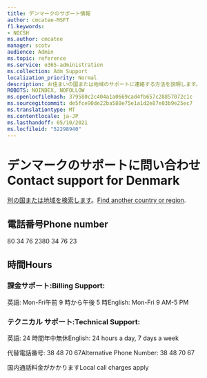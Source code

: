 ```yaml
---
title: デンマークのサポート情報
author: cmcatee-MSFT
f1.keywords:
- NOCSH
ms.author: cmcatee
manager: scotv
audience: Admin
ms.topic: reference
ms.service: o365-administration
ms.collection: Adm_Support
localization_priority: Normal
description: お住まいの国または地域のサポートに連絡する方法を説明します。
ROBOTS: NOINDEX, NOFOLLOW
ms.openlocfilehash: 379580c2c404a1a0669cad4fb657c28857072c1c
ms.sourcegitcommit: de5fce90de22ba588e75e1a1d2e87e03b9e25ec7
ms.translationtype: MT
ms.contentlocale: ja-JP
ms.lasthandoff: 05/10/2021
ms.locfileid: "52298940"
---
```

# <a name="contact-support-for-denmark"></a><span data-ttu-id="5a197-103">デンマークのサポートに問い合わせ</span><span class="sxs-lookup"><span data-stu-id="5a197-103">Contact support for Denmark</span></span>

<span data-ttu-id="5a197-104">[別の国または地域を検索します](../../business-video/get-help-support.md)。</span><span class="sxs-lookup"><span data-stu-id="5a197-104">[Find another country or region](../../business-video/get-help-support.md).</span></span>

## <a name="phone-number"></a><span data-ttu-id="5a197-105">電話番号</span><span class="sxs-lookup"><span data-stu-id="5a197-105">Phone number</span></span>
<span data-ttu-id="5a197-106">80 34 76 23</span><span class="sxs-lookup"><span data-stu-id="5a197-106">80 34 76 23</span></span>

## <a name="hours"></a><span data-ttu-id="5a197-107">時間</span><span class="sxs-lookup"><span data-stu-id="5a197-107">Hours</span></span>
### <a name="billing-support"></a><span data-ttu-id="5a197-108">課金サポート:</span><span class="sxs-lookup"><span data-stu-id="5a197-108">Billing Support:</span></span>

<span data-ttu-id="5a197-109">英語: Mon-Fri午前 9 時から午後 5 時</span><span class="sxs-lookup"><span data-stu-id="5a197-109">English: Mon-Fri 9 AM-5 PM</span></span>

### <a name="technical-support"></a><span data-ttu-id="5a197-110">テクニカル サポート:</span><span class="sxs-lookup"><span data-stu-id="5a197-110">Technical Support:</span></span>

<span data-ttu-id="5a197-111">英語: 24 時間年中無休</span><span class="sxs-lookup"><span data-stu-id="5a197-111">English: 24 hours a day, 7 days a week</span></span>

<span data-ttu-id="5a197-112">代替電話番号: 38 48 70 67</span><span class="sxs-lookup"><span data-stu-id="5a197-112">Alternative Phone Number: 38 48 70 67</span></span>

<span data-ttu-id="5a197-113">国内通話料金がかかります</span><span class="sxs-lookup"><span data-stu-id="5a197-113">Local call charges apply</span></span>
